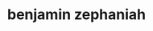 ---
title: "benjamin zephaniah"
id: tag.id
permalink: "/tags/benjamin%20zephaniah"
videos: [1000]
---